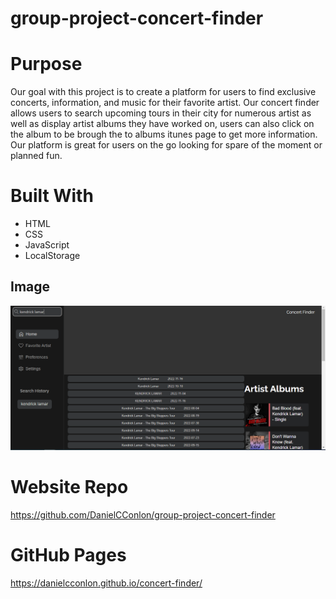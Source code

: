 # group-project-concert-finder

# Purpose

Our goal with this project is to create a platform for users to find exclusive concerts, information, and music for their favorite artist. Our concert finder allows users to search upcoming tours in their city for numerous artist as well as display artist albums they have worked on, users can also click on the album to be brough the to albums itunes page to get more information. Our platform is great for users on the go looking for spare of the moment or planned fun.

# Built With

- HTML
- CSS
- JavaScript
- LocalStorage

## Image

<!-- add a picture in the parentheses when everything is done -->

![Website image](./assets/images/Capture.PNG)

# Website Repo

https://github.com/DanielCConlon/group-project-concert-finder

# GitHub Pages

https://danielcconlon.github.io/concert-finder/
